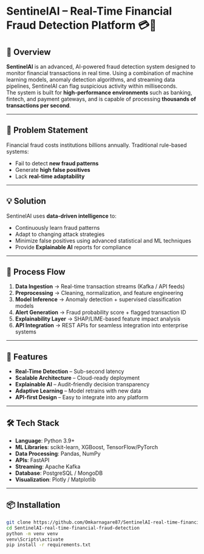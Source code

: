 # SentinelAI – Real-Time Financial Fraud Detection Platform 💳🚨

## 📌 Overview
**SentinelAI** is an advanced, AI-powered fraud detection system designed to monitor financial transactions in real time. Using a combination of machine learning models, anomaly detection algorithms, and streaming data pipelines, SentinelAI can flag suspicious activity within milliseconds.  
The system is built for **high-performance environments** such as banking, fintech, and payment gateways, and is capable of processing **thousands of transactions per second**.

---

## 🛑 Problem Statement
Financial fraud costs institutions billions annually. Traditional rule-based systems:
- Fail to detect **new fraud patterns**  
- Generate **high false positives**  
- Lack **real-time adaptability**  

---

## 💡 Solution
SentinelAI uses **data-driven intelligence** to:
- Continuously learn fraud patterns  
- Adapt to changing attack strategies  
- Minimize false positives using advanced statistical and ML techniques  
- Provide **Explainable AI** reports for compliance  

---

## 🔄 Process Flow
1. **Data Ingestion** → Real-time transaction streams (Kafka / API feeds)  
2. **Preprocessing** → Cleaning, normalization, and feature engineering  
3. **Model Inference** → Anomaly detection + supervised classification models  
4. **Alert Generation** → Fraud probability score + flagged transaction ID  
5. **Explainability Layer** → SHAP/LIME-based feature impact analysis  
6. **API Integration** → REST APIs for seamless integration into enterprise systems  

---

## 🚀 Features
- **Real-Time Detection** – Sub-second latency  
- **Scalable Architecture** – Cloud-ready deployment  
- **Explainable AI** – Audit-friendly decision transparency  
- **Adaptive Learning** – Model retrains with new data  
- **API-first Design** – Easy to integrate into any platform  

---

## 🛠 Tech Stack
- **Language**: Python 3.9+  
- **ML Libraries**: scikit-learn, XGBoost, TensorFlow/PyTorch  
- **Data Processing**: Pandas, NumPy  
- **APIs**: FastAPI  
- **Streaming**: Apache Kafka  
- **Database**: PostgreSQL / MongoDB  
- **Visualization**: Plotly / Matplotlib  

---

## 📦 Installation
```bash
git clone https://github.com/Omkarnagare87/SentinelAI-real-time-financial-fraud-detection.git
cd SentinelAI-real-time-financial-fraud-detection
python -m venv venv
venv\Scripts\activate
pip install -r requirements.txt
